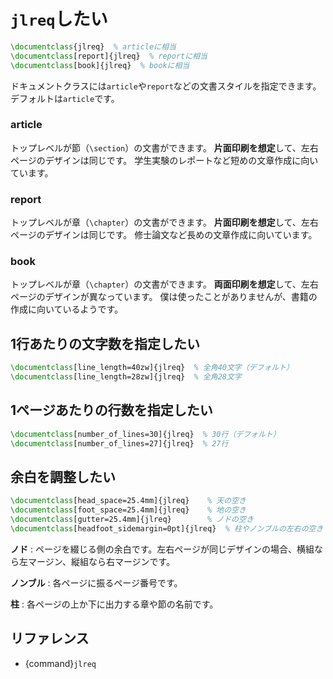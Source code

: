 # ``jlreq``したい

```latex
\documentclass{jlreq}  % articleに相当
\documentclass[report]{jlreq}  % reportに相当
\documentclass[book]{jlreq}  % bookに相当
```

ドキュメントクラスには``article``や``report``などの文書スタイルを指定できます。
デフォルトは``article``です。

### article

トップレベルが節（``\section``）の文書ができます。
**片面印刷を想定**して、左右ページのデザインは同じです。
学生実験のレポートなど短めの文章作成に向いています。

### report

トップレベルが章（``\chapter``）の文書ができます。
**片面印刷を想定**して、左右ページのデザインは同じです。
修士論文など長めの文章作成に向いています。

### book

 トップレベルが章（``\chapter``）の文書ができます。
**両面印刷を想定**して、左右ページのデザインが異なっています。
僕は使ったことがありませんが、書籍の作成に向いているようです。


## 1行あたりの文字数を指定したい

```latex
\documentclass[line_length=40zw]{jlreq}  % 全角40文字（デフォルト）
\documentclass[line_length=28zw]{jlreq}  % 全角28文字
```

## 1ページあたりの行数を指定したい

```latex
\documentclass[number_of_lines=30]{jlreq}  % 30行（デフォルト）
\documentclass[number_of_lines=27]{jlreq}  % 27行
```

## 余白を調整したい

```latex
\documentclass[head_space=25.4mm]{jlreq}    % 天の空き
\documentclass[foot_space=25.4mm]{jlreq}    % 地の空き
\documentclass[gutter=25.4mm]{jlreq}        % ノドの空き
\documentclass[headfoot_sidemargin=0pt]{jlreq}  % 柱やノンブルの左右の空き
```

**ノド**
:   ページを綴じる側の余白です。左右ページが同じデザインの場合、横組なら左マージン、縦組なら右マージンです。

**ノンブル**
:   各ページに振るページ番号です。

**柱**
:   各ページの上か下に出力する章や節の名前です。





## リファレンス

- {command}`jlreq`
